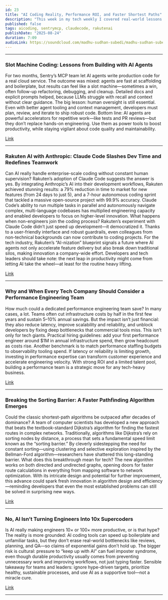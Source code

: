 ```yaml
---
id: 23
title: "AI Coding Reality, Performance ROI, and Faster Shortest Paths"
description: "This week in my tech weekly I covered real-world lessons from using AI agents in production, Rakuten’s Claude-powered development gains, why and when to build a performance engineering team, and a new shortest-path algorithm that breaks the classic sorting barrier."
published: false
tags: aicoding, sentrymcp, claudecode, rakutenai
publishDate: "2025-08-24"
duration: 7:09
audioLink: https://soundcloud.com/madhu-sudhan-subedi/madhu-sudhan-subedi-tech-weekly-twentythree-episode
---
```


---

### **Slot Machine Coding: Lessons from Building with AI Agents**

For two months, Sentry’s MCP team let AI agents write production code for a real cloud service. The outcome was mixed: agents are fast at scaffolding and boilerplate, but results can feel like a slot machine—sometimes a win, often follow-up refactoring, debugging, and cleanup. Detailed docs and explicit prompts helped, because LLMs struggle with recall and context without clear guidance.
The big lesson: human oversight is still essential. Even with better agent tooling and context management, developers must plan, review, and iterate to ship robust code. Bottom line: AI agents are powerful accelerators for repetitive work—like tests and PR reviews—but they don’t replace hands-on engineering. Use them as power tools to boost productivity, while staying vigilant about code quality and maintainability.

[Link](https://cra.mr/built-with-borrowed-hands/)

---

### **Rakuten AI with Anthropic: Claude Code Slashes Dev Time and Redefines Teamwork**

Can AI really handle enterprise-scale coding without constant human supervision? Rakuten’s adoption of Claude Code suggests the answer is yes. By integrating Anthropic’s AI into their development workflows, Rakuten achieved stunning results: a 79% reduction in time to market for new features (from 24 days to just 5), and a 7-hour autonomous coding sprint that tackled a massive open-source project with 99.9% accuracy. Claude Code’s ability to run multiple tasks in parallel and autonomously navigate complex, multi-language codebases has multiplied engineering capacity and enabled developers to focus on higher-level innovation.
What happens when non-engineers join the coding process? Rakuten’s experiment with Claude Code didn’t just speed up development—it democratized it. Thanks to a user-friendly interface and robust guardrails, even colleagues from non-technical backgrounds can now contribute to coding projects. For the tech industry, Rakuten’s “AI-nization” blueprint signals a future where AI agents not only accelerate feature delivery but also break down traditional silos, making innovation a company-wide effort. Developers and tech leaders should take note: the next leap in productivity might come from letting AI take the wheel—at least for the routine heavy lifting.

[Link](https://www.anthropic.com/customers/rakuten)

---

### **Why and When Every Tech Company Should Consider a Performance Engineering Team**

How much could a dedicated performance engineering team save? In many cases, a lot. Teams often cut infrastructure costs by half in the first few years and sustain 5–10% annual savings. But the impact isn’t just financial: they also reduce latency, improve scalability and reliability, and unblock developers by fixing deep bottlenecks that commercial tools miss.
This isn’t only for tech giants. Practical hiring guidelines: add your first performance engineer around $1M in annual infrastructure spend, then grow headcount as costs rise. Another benchmark is to match performance staffing budgets to observability tooling spend. If latency or reliability is limiting growth, investing in performance expertise can transform customer experience and accelerate engineering velocity. With strong ROI and a limited talent pool, building a performance team is a strategic move for any tech-heavy business.

[Link](https://www.brendangregg.com/blog/2025-08-04/when-to-hire-a-computer-performance-engineering-team-2025-part1.html)

---

### **Breaking the Sorting Barrier: A Faster Pathfinding Algorithm Emerges**

Could the classic shortest-path algorithms be outpaced after decades of dominance? A team of computer scientists has developed a new approach that beats the textbook-standard Dijkstra’s algorithm for finding the fastest routes in complex networks. Traditionally, algorithms like Dijkstra’s rely on sorting nodes by distance, a process that sets a fundamental speed limit known as the “sorting barrier.” By cleverly sidestepping the need for constant sorting—using clustering and selective exploration inspired by the Bellman-Ford algorithm—researchers have shattered this long-standing barrier.
What does this breakthrough mean for tech? The new algorithm works on both directed and undirected graphs, opening doors for faster route calculations in everything from mapping software to network optimization. With its intricate design and potential for further improvement, this advance could spark fresh innovation in algorithm design and efficiency—reminding developers that even the most established problems can still be solved in surprising new ways.

[Link](https://www.quantamagazine.org/new-method-is-the-fastest-way-to-find-the-best-routes-20250806/)

---

### **No, AI Isn’t Turning Engineers Into 10x Supercoders**

Is AI really making engineers 10× or 100× more productive, or is that hype? The reality is more grounded: AI coding tools can speed up boilerplate and unfamiliar tasks, but they don’t erase real-world bottlenecks like reviews, planning, and QA—so claims of exponential gains don’t hold up. The bigger risk is cultural: pressure to “keep up with AI” can fuel imposter syndrome, even though durable productivity usually comes from preventing unnecessary work and improving workflows, not just typing faster. Sensible takeaway for teams and leaders: ignore hype-driven targets, prioritize healthy, sustainable processes, and use AI as a supportive tool—not a miracle cure.

[Link](https://colton.dev/blog/curing-your-ai-10x-engineer-imposter-syndrome/)

---
